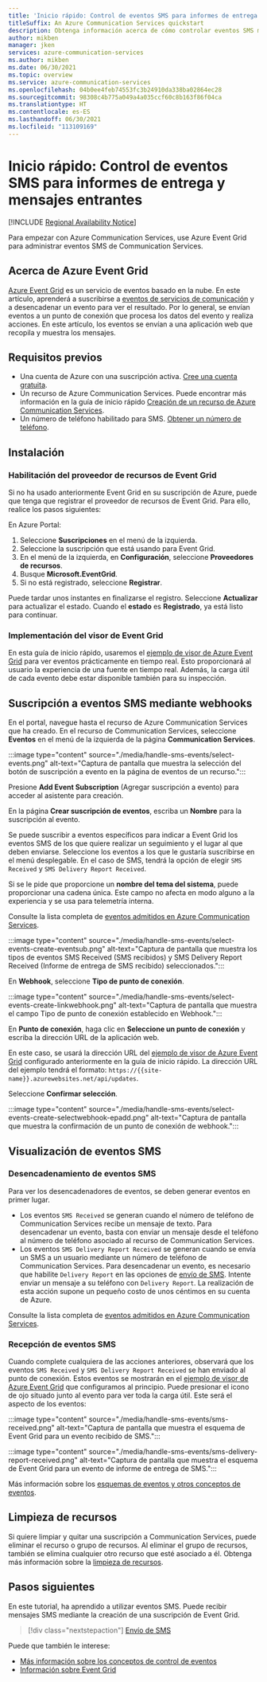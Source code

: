 ```yaml
---
title: 'Inicio rápido: Control de eventos SMS para informes de entrega y mensajes entrantes'
titleSuffix: An Azure Communication Services quickstart
description: Obtenga información acerca de cómo controlar eventos SMS mediante Azure Communication Services.
author: mikben
manager: jken
services: azure-communication-services
ms.author: mikben
ms.date: 06/30/2021
ms.topic: overview
ms.service: azure-communication-services
ms.openlocfilehash: 04b0ee4feb74553fc3b24910da338ba02864ec28
ms.sourcegitcommit: 98308c4b775a049a4a035ccf60c8b163f86f04ca
ms.translationtype: HT
ms.contentlocale: es-ES
ms.lasthandoff: 06/30/2021
ms.locfileid: "113109169"
---
```

# <a name="quickstart-handle-sms-events-for-delivery-reports-and-inbound-messages"></a>Inicio rápido: Control de eventos SMS para informes de entrega y mensajes entrantes

[!INCLUDE [Regional Availability Notice](../../includes/regional-availability-include.md)]

Para empezar con Azure Communication Services, use Azure Event Grid para administrar eventos SMS de Communication Services.

## <a name="about-azure-event-grid"></a>Acerca de Azure Event Grid

[Azure Event Grid](../../../event-grid/overview.md) es un servicio de eventos basado en la nube. En este artículo, aprenderá a suscribirse a [eventos de servicios de comunicación](../../../event-grid/event-schema-communication-services.md) y a desencadenar un evento para ver el resultado. Por lo general, se envían eventos a un punto de conexión que procesa los datos del evento y realiza acciones. En este artículo, los eventos se envían a una aplicación web que recopila y muestra los mensajes.

## <a name="prerequisites"></a>Requisitos previos
- Una cuenta de Azure con una suscripción activa. [Cree una cuenta gratuita](https://azure.microsoft.com/free/?WT.mc_id=A261C142F).
- Un recurso de Azure Communication Services. Puede encontrar más información en la guía de inicio rápido [Creación de un recurso de Azure Communication Services](../create-communication-resource.md).
- Un número de teléfono habilitado para SMS. [Obtener un número de teléfono](./get-phone-number.md).

## <a name="setting-up"></a>Instalación

### <a name="enable-event-grid-resource-provider"></a>Habilitación del proveedor de recursos de Event Grid

Si no ha usado anteriormente Event Grid en su suscripción de Azure, puede que tenga que registrar el proveedor de recursos de Event Grid. Para ello, realice los pasos siguientes:

En Azure Portal:

1. Seleccione **Suscripciones** en el menú de la izquierda.
2. Seleccione la suscripción que está usando para Event Grid.
3. En el menú de la izquierda, en **Configuración**, seleccione **Proveedores de recursos**.
4. Busque **Microsoft.EventGrid**.
5. Si no está registrado, seleccione **Registrar**.

Puede tardar unos instantes en finalizarse el registro. Seleccione **Actualizar**  para actualizar el estado. Cuando el **estado** es **Registrado**, ya está listo para continuar.

### <a name="event-grid-viewer-deployment"></a>Implementación del visor de Event Grid

En esta guía de inicio rápido, usaremos el [ejemplo de visor de Azure Event Grid](/samples/azure-samples/azure-event-grid-viewer/azure-event-grid-viewer/) para ver eventos prácticamente en tiempo real. Esto proporcionará al usuario la experiencia de una fuente en tiempo real. Además, la carga útil de cada evento debe estar disponible también para su inspección.

## <a name="subscribe-to-the-sms-events-using-web-hooks"></a>Suscripción a eventos SMS mediante webhooks

En el portal, navegue hasta el recurso de Azure Communication Services que ha creado. En el recurso de Communication Services, seleccione **Eventos** en el menú de la izquierda de la página **Communication Services**.

:::image type="content" source="./media/handle-sms-events/select-events.png" alt-text="Captura de pantalla que muestra la selección del botón de suscripción a evento en la página de eventos de un recurso.":::

Presione **Add Event Subscription** (Agregar suscripción a evento) para acceder al asistente para creación.

En la página **Crear suscripción de eventos**, escriba un **Nombre** para la suscripción al evento.

Se puede suscribir a eventos específicos para indicar a Event Grid los eventos SMS de los que quiere realizar un seguimiento y el lugar al que deben enviarse. Seleccione los eventos a los que le gustaría suscribirse en el menú desplegable. En el caso de SMS, tendrá la opción de elegir `SMS Received` y `SMS Delivery Report Received`.

Si se le pide que proporcione un **nombre del tema del sistema**, puede proporcionar una cadena única. Este campo no afecta en modo alguno a la experiencia y se usa para telemetría interna.

Consulte la lista completa de [eventos admitidos en Azure Communication Services](../../../event-grid/event-schema-communication-services.md).

:::image type="content" source="./media/handle-sms-events/select-events-create-eventsub.png" alt-text="Captura de pantalla que muestra los tipos de eventos SMS Received (SMS recibidos) y SMS Delivery Report Received (Informe de entrega de SMS recibido) seleccionados.":::

En **Webhook**, seleccione **Tipo de punto de conexión**.

:::image type="content" source="./media/handle-sms-events/select-events-create-linkwebhook.png" alt-text="Captura de pantalla que muestra el campo Tipo de punto de conexión establecido en Webhook.":::

En **Punto de conexión**, haga clic en **Seleccione un punto de conexión** y escriba la dirección URL de la aplicación web.

En este caso, se usará la dirección URL del [ejemplo de visor de Azure Event Grid](/samples/azure-samples/azure-event-grid-viewer/azure-event-grid-viewer/) configurado anteriormente en la guía de inicio rápido. La dirección URL del ejemplo tendrá el formato: `https://{{site-name}}.azurewebsites.net/api/updates`.

Seleccione **Confirmar selección**.

:::image type="content" source="./media/handle-sms-events/select-events-create-selectwebhook-epadd.png" alt-text="Captura de pantalla que muestra la confirmación de un punto de conexión de webhook.":::

## <a name="viewing-sms-events"></a>Visualización de eventos SMS

### <a name="triggering-sms-events"></a>Desencadenamiento de eventos SMS

Para ver los desencadenadores de eventos, se deben generar eventos en primer lugar.

- Los eventos `SMS Received` se generan cuando el número de teléfono de Communication Services recibe un mensaje de texto. Para desencadenar un evento, basta con enviar un mensaje desde el teléfono al número de teléfono asociado al recurso de Communication Services.
- Los eventos `SMS Delivery Report Received` se generan cuando se envía un SMS a un usuario mediante un número de teléfono de Communication Services. Para desencadenar un evento, es necesario que habilite `Delivery Report` en las opciones de [envío de SMS](../telephony-sms/send.md). Intente enviar un mensaje a su teléfono con `Delivery Report`. La realización de esta acción supone un pequeño costo de unos céntimos en su cuenta de Azure.

Consulte la lista completa de [eventos admitidos en Azure Communication Services](../../../event-grid/event-schema-communication-services.md).

### <a name="receiving-sms-events"></a>Recepción de eventos SMS

Cuando complete cualquiera de las acciones anteriores, observará que los eventos `SMS Received` y `SMS Delivery Report Received` se han enviado al punto de conexión. Estos eventos se mostrarán en el [ejemplo de visor de Azure Event Grid](/samples/azure-samples/azure-event-grid-viewer/azure-event-grid-viewer/) que configuramos al principio. Puede presionar el icono de ojo situado junto al evento para ver toda la carga útil. Este será el aspecto de los eventos:

:::image type="content" source="./media/handle-sms-events/sms-received.png" alt-text="Captura de pantalla que muestra el esquema de Event Grid para un evento recibido de SMS.":::

:::image type="content" source="./media/handle-sms-events/sms-delivery-report-received.png" alt-text="Captura de pantalla que muestra el esquema de Event Grid para un evento de informe de entrega de SMS.":::

Más información sobre los [esquemas de eventos y otros conceptos de eventos](../../../event-grid/event-schema-communication-services.md).

## <a name="clean-up-resources"></a>Limpieza de recursos

Si quiere limpiar y quitar una suscripción a Communication Services, puede eliminar el recurso o grupo de recursos. Al eliminar el grupo de recursos, también se elimina cualquier otro recurso que esté asociado a él. Obtenga más información sobre la [limpieza de recursos](../create-communication-resource.md#clean-up-resources).

## <a name="next-steps"></a>Pasos siguientes

En este tutorial, ha aprendido a utilizar eventos SMS. Puede recibir mensajes SMS mediante la creación de una suscripción de Event Grid.

> [!div class="nextstepaction"]
> [Envío de SMS](../telephony-sms/send.md)

Puede que también le interese:

 - [Más información sobre los conceptos de control de eventos](../../../event-grid/event-schema-communication-services.md)
 - [Información sobre Event Grid](../../../event-grid/overview.md)